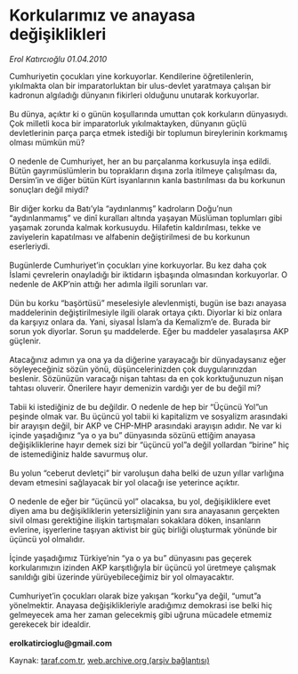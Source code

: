 # Korkularımız ve anayasa değişiklikleri

*Erol Katırcıoğlu 01.04.2010*

<div class="yazi">Cumhuriyetin çocukları yine korkuyorlar. Kendilerine öğretilenlerin, yıkılmakta olan bir imparatorluktan bir ulus-devlet yaratmaya çalışan bir kadronun algıladığı dünyanın fikirleri olduğunu unutarak korkuyorlar. <br/><br/>Bu dünya, açıktır ki o günün koşullarında umuttan çok korkuların dünyasıydı. Çok milletli koca bir imparatorluk yıkılmaktayken, dünyanın güçlü devletlerinin parça parça etmek istediği bir toplumun bireylerinin korkmamış olması mümkün mü? <br/><br/>O nedenle de Cumhuriyet, her an bu parçalanma korkusuyla inşa edildi. Bütün gayrımüslümlerin bu toprakların dışına zorla itilmeye çalışılması da, Dersim’in ve diğer bütün Kürt isyanlarının kanla bastırılması da bu korkunun sonuçları değil miydi? <br/><br/>Bir diğer korku da Batı’yla “aydınlanmış” kadroların Doğu’nun “aydınlanmamış” ve dinî kuralları altında yaşayan Müslüman toplumları gibi yaşamak zorunda kalmak korkusuydu. Hilafetin kaldırılması, tekke ve zaviyelerin kapatılması ve alfabenin değiştirilmesi de bu korkunun eserleriydi. <br/><br/>Bugünlerde Cumhuriyet’in çocukları yine korkuyorlar. Bu kez daha çok İslami çevrelerin onayladığı bir iktidarın işbaşında olmasından korkuyorlar. O nedenle de AKP’nin attığı her adımla ilgili sorunları var. <br/><br/>Dün bu korku “başörtüsü” meselesiyle alevlenmişti, bugün ise bazı anayasa maddelerinin değiştirilmesiyle ilgili olarak ortaya çıktı. Diyorlar ki biz onlara da karşıyız onlara da. Yani, siyasal İslam’a da Kemalizm’e de. Burada bir sorun yok diyorlar. Sorun şu maddelerde. Eğer bu maddeler yasalaşırsa AKP güçlenir. <br/><br/>Atacağınız adımın ya ona ya da diğerine yarayacağı bir dünyadaysanız eğer söyleyeceğiniz sözün yönü, düşüncelerinizden çok duygularınızdan beslenir. Sözünüzün varacağı nişan tahtası da en çok korktuğunuzun nişan tahtası oluverir. Önerilere hayır demenizin vardığı yer de bu değil mi? <br/><br/>Tabii ki istediğiniz de bu değildir. O nedenle de hep bir “Üçüncü Yol”un peşinde olmak var. Bu üçüncü yol tabii ki kapitalizm ve sosyalizm arasındaki bir arayışın değil, bir AKP ve CHP-MHP arasındaki arayışın adıdır. Ne var ki içinde yaşadığınız “ya o ya bu” dünyasında sözünü ettiğim anayasa değişikliklerine hayır demek sizi bir “üçüncü yol”a değil yollardan “birine” hiç de istemediğiniz halde savurmuş olur. <br/><br/>Bu yolun “ceberut devletçi” bir varoluşun daha belki de uzun yıllar varlığına devam etmesini sağlayacak bir yol olacağı ise yeterince açıktır. <br/><br/>O nedenle de eğer bir “üçüncü yol” olacaksa, bu yol, değişikliklere evet diyen ama bu değişikliklerin yetersizliğinin yanı sıra anayasanın gerçekten sivil olması gerektiğine ilişkin tartışmaları sokaklara döken, insanların evlerine, işyerlerine taşıyan aktivist bir güç birliği oluşturmak yönünde bir üçüncü yol olmalıdır. <br/><br/>İçinde yaşadığımız Türkiye’nin “ya o ya bu” dünyasını pas geçerek korkularımızın izinden AKP karşıtlığıyla bir üçüncü yol üretmeye çalışmak sanıldığı gibi üzerinde yürüyebileceğimiz bir yol olmayacaktır. <br/><br/>Cumhuriyet’in çocukları olarak bize yakışan “korku”ya değil, “umut”a yönelmektir. Anayasa değişiklikleriyle aradığımız demokrasi ise belki hiç gelmeyecek ama her zaman gelecekmiş gibi uğruna mücadele etmemiz gerekecek bir idealdir. <b><br/><br/>erolkatircioglu@gmail.com</b></div>

Kaynak: [taraf.com.tr](http://www.taraf.com.tr:80/makale/10714.htm), [web.archive.org (arşiv bağlantısı)](http://web.archive.org/web/20100404080335/http://www.taraf.com.tr:80/makale/10714.htm)
